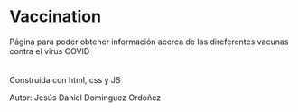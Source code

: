 # Vaccination
Página para poder obtener información acerca de las direferentes vacunas contra el virus COVID<br/>
<br/>
<br/>Construida con html, css y JS<br/>

Autor: Jesús Daniel Dominguez Ordoñez
